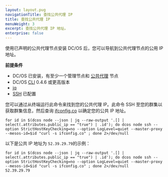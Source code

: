 ```yaml
---
layout: layout.pug
navigationTitle: 查找公共代理 IP
title: 查找公共代理 IP
menuWeight: 3
excerpt: 查找公共代理 IP 地址。
enterprise: false
---
```


使用已声明的公共代理节点安装 DC/OS 后，您可以导航到公共代理节点的公用 IP 地址。

**前提条件**

- DC/OS 已安装，有至少一个管理节点和 [公共代理](/dcos/cn/1.12/overview/concepts/#public-agent-node) 节点
- DC/OS [CLI](/dcos/cn/1.12/cli/) 0.4.6 或更高版本
- [jq](https://github.com/stedolan/jq/wiki/Installation)
- [SSH](/dcos/cn/1.12/administering-clusters/sshcluster/) 已配置

您可以通过从终端运行此命令来找到您的公共代理 IP。此命令 SSH 至您的群集以获取群集信息，然后查询 [ifconfig.co](https://ifconfig.co/) 以确定您的公共 IP 地址。

```
for id in $(dcos node --json | jq --raw-output '.[] | select(.attributes.public_ip == "true") | .id'); do dcos node ssh --option StrictHostKeyChecking=no --option LogLevel=quiet --master-proxy --mesos-id=$id "curl -s ifconfig.co" ; done 2>/dev/null
```

以下是公共 IP 地址为 `52.39.29.79`的示例：

```
for id in $(dcos node --json | jq --raw-output '.[] | select(.attributes.public_ip == "true") | .id'); do dcos node ssh --option StrictHostKeyChecking=no --option LogLevel=quiet --master-proxy --mesos-id=$id "curl -s ifconfig.co" ; done 2>/dev/null
52.39.29.79
```

